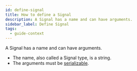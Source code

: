 ```yaml
---
id: define-signal
title: How to define a Signal
description: A Signal has a name and can have arguments.
sidebar_label: Define Signal
tags:
  - guide-context
---
```


A Signal has a name and can have arguments.

- The name, also called a Signal type, is a string.
- The arguments must be [serializable](/concepts/what-is-a-data-converter/).
